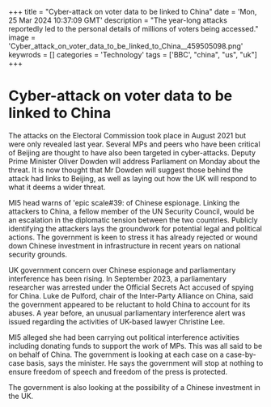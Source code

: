 +++
title = "Cyber-attack on voter data to be linked to China"
date = 'Mon, 25 Mar 2024 10:37:09 GMT'
description = "The year-long attacks reportedly led to the personal details of millions of voters being accessed."
image = 'Cyber_attack_on_voter_data_to_be_linked_to_China__459505098.png'
keywrods =  []
categories = 'Technology'
tags = ['BBC', "china", "us", "uk"]
+++

# Cyber-attack on voter data to be linked to China

The attacks on the Electoral Commission took place in August 2021 but were only revealed last year.
Several MPs and peers who have been critical of Beijing are thought to have also been targeted in cyber-attacks.
Deputy Prime Minister Oliver Dowden will address Parliament on Monday about the threat.
It is now thought that Mr Dowden will suggest those behind the attack had links to Beijing, as well as laying out how the UK will respond to what it deems a wider threat.

MI5 head warns of <bb>'epic scale<bb>#39: of Chinese espionage.
Linking the attackers to China, a fellow member of the UN Security Council, would be an escalation in the diplomatic tension between the two countries.
Publicly identifying the attackers lays the groundwork for potential legal and political actions.
The government is keen to stress it has already rejected or wound down Chinese investment in infrastructure in recent years on national security grounds.

UK government concern over Chinese espionage and parliamentary interference has been rising.
In September 2023, a  parliamentary researcher was arrested under the Official Secrets Act accused of spying for China.
Luke de Pulford, chair of the Inter-Party Alliance on China, said the government appeared to be reluctant to hold China to account for its abuses.
A year before, an unusual parliamentary interference alert was issued regarding the activities of UK-based lawyer Christine Lee.

MI5 alleged she had been carrying out political interference activities including donating funds to support the work of MPs.
This was all said to be on behalf of China.
The government is looking at each case on a case-by-case basis, says the minister.
He says the government will stop at nothing to ensure freedom of speech and freedom of the press is protected.

The government is also looking at the possibility of a Chinese investment in the UK.


